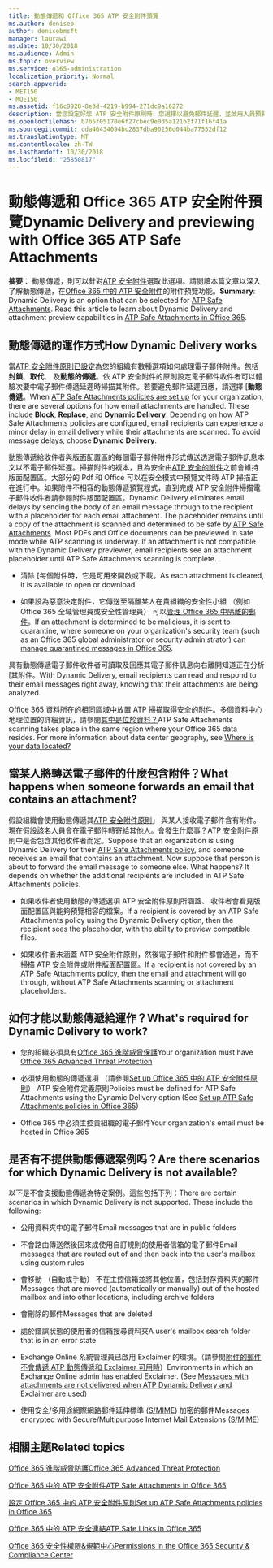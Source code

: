 ```yaml
---
title: 動態傳遞和 Office 365 ATP 安全附件預覽
ms.author: deniseb
author: denisebmsft
manager: laurawi
ms.date: 10/30/2018
ms.audience: Admin
ms.topic: overview
ms.service: o365-administration
localization_priority: Normal
search.appverid:
- MET150
- MOE150
ms.assetid: f16c9928-8e3d-4219-b994-271dc9a16272
description: 當您設定好您 ATP 安全附件原則時，您選擇以避免郵件延遲，並啟用人員預覽會掃描附件的動態傳遞。
ms.openlocfilehash: b7b5f05170e6f27cbec9e0d5a121b2f71f16f41a
ms.sourcegitcommit: cda46434094bc2837dba90256d044ba77552df12
ms.translationtype: MT
ms.contentlocale: zh-TW
ms.lasthandoff: 10/30/2018
ms.locfileid: "25850817"
---
```

# <a name="dynamic-delivery-and-previewing-with-office-365-atp-safe-attachments"></a><span data-ttu-id="a30b2-103">動態傳遞和 Office 365 ATP 安全附件預覽</span><span class="sxs-lookup"><span data-stu-id="a30b2-103">Dynamic Delivery and previewing with Office 365 ATP Safe Attachments</span></span>

<span data-ttu-id="a30b2-p101">**摘要**： 動態傳遞，則可以針對[ATP 安全附件](atp-safe-attachments.md)選取此選項。請閱讀本篇文章以深入了解動態傳遞，在[Office 365 中的 ATP 安全附件](atp-safe-attachments.md)的附件預覽功能。</span><span class="sxs-lookup"><span data-stu-id="a30b2-p101">**Summary**: Dynamic Delivery is an option that can be selected for [ATP Safe Attachments](atp-safe-attachments.md). Read this article to learn about Dynamic Delivery and attachment preview capabilities in [ATP Safe Attachments in Office 365](atp-safe-attachments.md).</span></span>
  
## <a name="how-dynamic-delivery-works"></a><span data-ttu-id="a30b2-106">動態傳遞的運作方式</span><span class="sxs-lookup"><span data-stu-id="a30b2-106">How Dynamic Delivery works</span></span>

<span data-ttu-id="a30b2-p102">當[ATP 安全附件原則已設定](set-up-atp-safe-attachments-policies.md)為您的組織有數種選項如何處理電子郵件附件。包括**封鎖**、**取代**、 及**動態的傳遞**。依 ATP 安全附件的原則設定電子郵件收件者可以體驗次要中電子郵件傳遞延遲時掃描其附件。若要避免郵件延遲回應，請選擇 [**動態傳遞**。</span><span class="sxs-lookup"><span data-stu-id="a30b2-p102">When [ATP Safe Attachments policies are set up](set-up-atp-safe-attachments-policies.md) for your organization, there are several options for how email attachments are handled. These include **Block**, **Replace**, and **Dynamic Delivery**. Depending on how ATP Safe Attachments policies are configured, email recipients can experience a minor delay in email delivery while their attachments are scanned. To avoid message delays, choose **Dynamic Delivery**.</span></span>
  
<span data-ttu-id="a30b2-p103">動態傳遞給收件者與版面配置區的每個電子郵件附件形式傳送透過電子郵件訊息本文以不電子郵件延遲。掃描附件的複本，且為安全由[ATP 安全的附件](atp-safe-attachments.md)之前會維持版面配置區。大部分的 Pdf 和 Office 可以在安全模式中預覽文件時 ATP 掃描正在進行中。如果附件不相容的動態傳遞預覽程式，直到完成 ATP 安全附件掃描電子郵件收件者請參閱附件版面配置區。</span><span class="sxs-lookup"><span data-stu-id="a30b2-p103">Dynamic Delivery eliminates email delays by sending the body of an email message through to the recipient with a placeholder for each email attachment. The placeholder remains until a copy of the attachment is scanned and determined to be safe by [ATP Safe Attachments](atp-safe-attachments.md). Most PDFs and Office documents can be previewed in safe mode while ATP scanning is underway. If an attachment is not compatible with the Dynamic Delivery previewer, email recipients see an attachment placeholder until ATP Safe Attachments scanning is complete.</span></span>

- <span data-ttu-id="a30b2-115">清除 [每個附件時，它是可用來開啟或下載。</span><span class="sxs-lookup"><span data-stu-id="a30b2-115">As each attachment is cleared, it is available to open or download.</span></span> 

- <span data-ttu-id="a30b2-116">如果設為惡意決定附件，它傳送至隔離某人在貴組織的安全性小組 （例如 Office 365 全域管理員或安全性管理員） 可以[管理 Office 365 中隔離的郵件](manage-quarantined-messages-and-files.md)。</span><span class="sxs-lookup"><span data-stu-id="a30b2-116">If an attachment is determined to be malicious, it is sent to quarantine, where someone on your organization's security team (such as an Office 365 global administrator or security administrator) can [manage quarantined messages in Office 365](manage-quarantined-messages-and-files.md).</span></span>

<span data-ttu-id="a30b2-117">具有動態傳遞電子郵件收件者可讀取及回應其電子郵件訊息向右離開知道正在分析 [其附件。</span><span class="sxs-lookup"><span data-stu-id="a30b2-117">With Dynamic Delivery, email recipients can read and respond to their email messages right away, knowing that their attachments are being analyzed.</span></span> 

<span data-ttu-id="a30b2-p104">Office 365 資料所在的相同區域中放置 ATP 掃描取得安全的附件。多個資料中心地理位置的詳細資訊，請參閱[其中是位於資料？](https://products.office.com/where-is-your-data-located?geo=All)</span><span class="sxs-lookup"><span data-stu-id="a30b2-p104">ATP Safe Attachments scanning takes place in the same region where your Office 365 data resides. For more information about data center geography, see [Where is your data located?](https://products.office.com/where-is-your-data-located?geo=All)</span></span> 
  
## <a name="what-happens-when-someone-forwards-an-email-that-contains-an-attachment"></a><span data-ttu-id="a30b2-120">當某人將轉送電子郵件的什麼包含附件？</span><span class="sxs-lookup"><span data-stu-id="a30b2-120">What happens when someone forwards an email that contains an attachment?</span></span>

<span data-ttu-id="a30b2-p105">假設組織會使用動態傳遞其[ATP 安全附件原則](set-up-atp-safe-attachments-policies.md)」 與某人接收電子郵件含有附件。現在假設該名人員會在電子郵件轉寄給其他人。會發生什麼事？ATP 安全附件原則中是否包含其他收件者而定。</span><span class="sxs-lookup"><span data-stu-id="a30b2-p105">Suppose that an organization is using Dynamic Delivery for their [ATP Safe Attachments policy](set-up-atp-safe-attachments-policies.md), and someone receives an email that contains an attachment. Now suppose that person is about to forward the email message to someone else. What happens? It depends on whether the additional recipients are included in ATP Safe Attachments policies.</span></span>
  
- <span data-ttu-id="a30b2-125">如果收件者使用動態的傳遞選項 ATP 安全附件原則所涵蓋、 收件者會看見版面配置區與能夠預覽相容的檔案。</span><span class="sxs-lookup"><span data-stu-id="a30b2-125">If a recipient is covered by an ATP Safe Attachments policy using the Dynamic Delivery option, then the recipient sees the placeholder, with the ability to preview compatible files.</span></span>
    
- <span data-ttu-id="a30b2-126">如果收件者未涵蓋 ATP 安全附件原則，然後電子郵件和附件都會通過，而不掃描 ATP 安全附件或附件版面配置區。</span><span class="sxs-lookup"><span data-stu-id="a30b2-126">If a recipient is not covered by an ATP Safe Attachments policy, then the email and attachment will go through, without ATP Safe Attachments scanning or attachment placeholders.</span></span>
    
## <a name="whats-required-for-dynamic-delivery-to-work"></a><span data-ttu-id="a30b2-127">如何才能以動態傳遞給運作？</span><span class="sxs-lookup"><span data-stu-id="a30b2-127">What's required for Dynamic Delivery to work?</span></span>

- <span data-ttu-id="a30b2-128">您的組織必須具有[Office 365 進階威脅保護](office-365-atp.md)</span><span class="sxs-lookup"><span data-stu-id="a30b2-128">Your organization must have [Office 365 Advanced Threat Protection](office-365-atp.md)</span></span>
    
- <span data-ttu-id="a30b2-129">必須使用動態的傳遞選項 （請參閱[Set up Office 365 中的 ATP 安全附件原則](set-up-atp-safe-attachments-policies.md)） ATP 安全附件定義原則</span><span class="sxs-lookup"><span data-stu-id="a30b2-129">Policies must be defined for ATP Safe Attachments using the Dynamic Delivery option (See [Set up ATP Safe Attachments policies in Office 365](set-up-atp-safe-attachments-policies.md))</span></span>
    
- <span data-ttu-id="a30b2-130">Office 365 中必須主控貴組織的電子郵件</span><span class="sxs-lookup"><span data-stu-id="a30b2-130">Your organization's email must be hosted in Office 365</span></span>
    
## <a name="are-there-scenarios-for-which-dynamic-delivery-is-not-available"></a><span data-ttu-id="a30b2-131">是否有不提供動態傳遞案例吗？</span><span class="sxs-lookup"><span data-stu-id="a30b2-131">Are there scenarios for which Dynamic Delivery is not available?</span></span>

<span data-ttu-id="a30b2-p106">以下是不會支援動態傳遞為特定案例。這些包括下列：</span><span class="sxs-lookup"><span data-stu-id="a30b2-p106">There are certain scenarios in which Dynamic Delivery is not supported. These include the following:</span></span>
  
- <span data-ttu-id="a30b2-134">公用資料夾中的電子郵件</span><span class="sxs-lookup"><span data-stu-id="a30b2-134">Email messages that are in public folders</span></span>
    
- <span data-ttu-id="a30b2-135">不會路由傳送然後回來成使用自訂規則的使用者信箱的電子郵件</span><span class="sxs-lookup"><span data-stu-id="a30b2-135">Email messages that are routed out of and then back into the user's mailbox using custom rules</span></span>
    
- <span data-ttu-id="a30b2-136">會移動 （自動或手動） 不在主控信箱並將其他位置，包括封存資料夾的郵件</span><span class="sxs-lookup"><span data-stu-id="a30b2-136">Messages that are moved (automatically or manually) out of the hosted mailbox and into other locations, including archive folders</span></span>
    
- <span data-ttu-id="a30b2-137">會刪除的郵件</span><span class="sxs-lookup"><span data-stu-id="a30b2-137">Messages that are deleted</span></span>
    
- <span data-ttu-id="a30b2-138">處於錯誤狀態的使用者的信箱搜尋資料夾</span><span class="sxs-lookup"><span data-stu-id="a30b2-138">A user's mailbox search folder that is in an error state</span></span>
    
- <span data-ttu-id="a30b2-p107">Exchange Online 系統管理員已啟用 Exclaimer 的環境。（請參閱[附件的郵件不會傳遞 ATP 動態傳遞和 Exclaimer 可用時](https://support.microsoft.com/help/4014438/messages-with-attachments-are-not-delivered-when-atp-dynamic-delivery)）</span><span class="sxs-lookup"><span data-stu-id="a30b2-p107">Environments in which an Exchange Online admin has enabled Exclaimer. (See [Messages with attachments are not delivered when ATP Dynamic Delivery and Exclaimer are used](https://support.microsoft.com/help/4014438/messages-with-attachments-are-not-delivered-when-atp-dynamic-delivery))</span></span>

- <span data-ttu-id="a30b2-141">使用安全/多用途網際網路郵件延伸標準 ([S/MIME](s-mime-for-message-signing-and-encryption.md)) 加密的郵件</span><span class="sxs-lookup"><span data-stu-id="a30b2-141">Messages encrypted with Secure/Multipurpose Internet Mail Extensions ([S/MIME](s-mime-for-message-signing-and-encryption.md))</span></span>
    
## <a name="related-topics"></a><span data-ttu-id="a30b2-142">相關主題</span><span class="sxs-lookup"><span data-stu-id="a30b2-142">Related topics</span></span>

[<span data-ttu-id="a30b2-143">Office 365 進階威脅防護</span><span class="sxs-lookup"><span data-stu-id="a30b2-143">Office 365 Advanced Threat Protection</span></span>](office-365-atp.md)
  
[<span data-ttu-id="a30b2-144">Office 365 中的 ATP 安全附件</span><span class="sxs-lookup"><span data-stu-id="a30b2-144">ATP Safe Attachments in Office 365</span></span>](atp-safe-attachments.md)
  
[<span data-ttu-id="a30b2-145">設定 Office 365 中的 ATP 安全附件原則</span><span class="sxs-lookup"><span data-stu-id="a30b2-145">Set up ATP Safe Attachments policies in Office 365</span></span>](set-up-atp-safe-attachments-policies.md)
  
[<span data-ttu-id="a30b2-146">Office 365 中的 ATP 安全連結</span><span class="sxs-lookup"><span data-stu-id="a30b2-146">ATP Safe Links in Office 365</span></span>](atp-safe-links.md)

[<span data-ttu-id="a30b2-147">Office 365 安全性權限&amp;規範中心</span><span class="sxs-lookup"><span data-stu-id="a30b2-147">Permissions in the Office 365 Security &amp; Compliance Center</span></span>](permissions-in-the-security-and-compliance-center.md)
  

